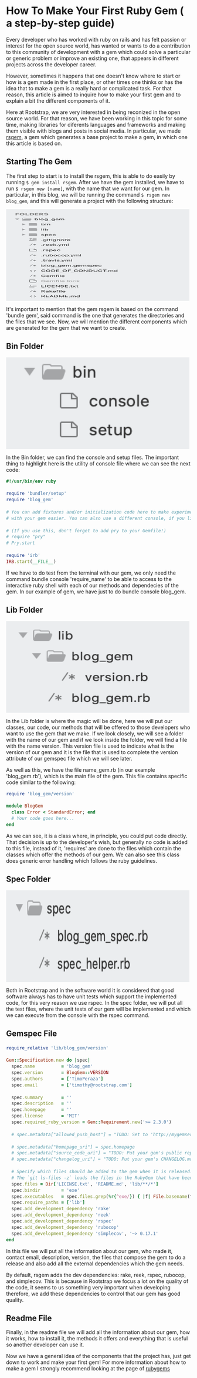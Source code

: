 # **How To Make Your First Ruby Gem ( a step-by-step guide)**

Every developer who has worked with ruby on rails and has felt passion or interest for the open source world, has wanted or wants to do a contribution to this community of development with a gem which could solve a particular or generic problem or improve an existing one, that appears in different projects across the developer career.

However, sometimes it happens that one doesn't know where to start or how is a gem made in the first place, or other times one thinks or has the idea that to make a gem is a really hard or complicated task. For that reason, this article is aimed to inquire how to make your first gem and to explain a bit the different components of it.

Here at Rootstrap, we are very interested in being reconized in the open source world. For that reason, we have been working in this topic for some time, making libraries for diferents languages and frameworks and making them visible with blogs and posts in social media. In particular, we made [rsgem](https://github.com/rootstrap/rsgem), a gem which generates a base project to make a gem, in which one this article is based on.


## Starting The Gem

The first step to start is to install the rsgem, this is able to do easily by running `$ gem install rsgem`. After we have the gem installed, we have to run `$ rsgem new [name]`, with the name that we want for our gem. In particular, in this blog, we will be running the command `$ rsgem new blog_gem`, and this will generate a project with the following structure:

<img src="images/rsgem_structure.png"
     alt="Blog Gem"
     width="500" height="250"
     align="middle"/>

It's important to mention that the gem rsgem is based on the command 'bundle gem', said command is the one that generates the directories and the files that we see. Now, we will mention the different components which are generated for the gem that we want to create.

## Bin Folder

<img src="images/bin_folder.png"
     alt="Bin folder"
     width="500" height="250"
     align="middle"/>

In the Bin folder, we can find the console and setup files. The important thing to highlight here is the utility of console file where we can see the next code:


```ruby
#!/usr/bin/env ruby

require 'bundler/setup'
require 'blog_gem'

# You can add fixtures and/or initialization code here to make experimenting
# with your gem easier. You can also use a different console, if you like.

# (If you use this, don't forget to add pry to your Gemfile!)
# require "pry"
# Pry.start

require 'irb'
IRB.start(__FILE__)
```

If we have to do test from the terminal with our gem, we only need the command bundle console 'require_name' to be able to access to the interactive ruby shell with each of our methods and dependecies of the gem. In our example of gem, we have just to do bundle console blog_gem.

## Lib Folder

<img src="images/lib_folder.png"
     alt="Lib folder"
     width="500" height="250"
     align="middle"/>

In the Lib folder is where the magic will be done, here we will put our classes, our code, our methods that will be offered to those developers who want to use the gem that we make. If we look closely, we will see a folder with the name of our gem and if we look inside the folder, we will find a file with the name version. This version file is used to indicate what is the version of our gem and it is the file that is used to complete the version attribute of our gemspec file which we will see later.

As well as this, we have the file name_gem.rb (in our example 'blog_gem.rb'), which is the main file of the gem. This file contains specific code similar to the following:

```ruby
require 'blog_gem/version'

module BlogGem
  class Error < StandardError; end
  # Your code goes here...
end

```

As we can see, it is a class where, in principle, you could put code directly. That decision is up to the developer's wish, but generally no code is added to this file, instead of it, 'requires' are done to the files which contain the classes which offer the methods of our gem. We can also see this class does generic error handling which follows the ruby guidelines.

## Spec Folder

<img src="images/spec_folder.png"
     alt="Spec folder"
     width="500" height="250"
     align="middle"/>

Both in Rootstrap and in the software world it is considered that good software always has to have unit tests which support the implemented code, for this very reason we use rspec. In the spec folder, we will put all the test files, where the unit tests of our gem will be implemented and which we can execute from the console with the rspec command.

## Gemspec File

```ruby
require_relative 'lib/blog_gem/version'

Gem::Specification.new do |spec|
  spec.name          = 'blog_gem'
  spec.version       = BlogGem::VERSION
  spec.authors       = ['TimoPeraza']
  spec.email         = ['timothy@rootstrap.com']

  spec.summary       = ''
  spec.description   = ''
  spec.homepage      = ''
  spec.license       = 'MIT'
  spec.required_ruby_version = Gem::Requirement.new('>= 2.3.0')

  # spec.metadata["allowed_push_host"] = "TODO: Set to 'http://mygemserver.com'"

  # spec.metadata["homepage_uri"] = spec.homepage
  # spec.metadata["source_code_uri"] = "TODO: Put your gem's public repo URL here."
  # spec.metadata["changelog_uri"] = "TODO: Put your gem's CHANGELOG.md URL here."

  # Specify which files should be added to the gem when it is released.
  # The `git ls-files -z` loads the files in the RubyGem that have been added into git.
  spec.files = Dir['LICENSE.txt', 'README.md', 'lib/**/*']
  spec.bindir        = 'exe'
  spec.executables   = spec.files.grep(%r{^exe/}) { |f| File.basename(f) }
  spec.require_paths = ['lib']
  spec.add_development_dependency 'rake'
  spec.add_development_dependency 'reek'
  spec.add_development_dependency 'rspec'
  spec.add_development_dependency 'rubocop'
  spec.add_development_dependency 'simplecov', '~> 0.17.1'
end
```

In this file we will put all the information about our gem, who made it, contact email, description, version, the files that compose the gem to do a release and also add all the external dependencies which the gem needs.

By default, rsgem adds the dev dependencies: rake, reek, rspec, rubocop, and simplecov. This is because in Rootstrap we focus a lot on the quality of the code, it seems to us something very important when developing therefore, we add these dependencies to control that our gem has good quality.

## Readme File

Finally, in the readme file we will add all the information about our gem, how it works, how to install it, the methods it offers and everything that is useful so another developer can use it.

Now we have a general idea of the components that the project has, just get down to work and make your first gem! For more information about how to make a gem I strongly recommend looking at the page of [rubygems](https://guides.rubygems.org/make-your-own-gem/)
